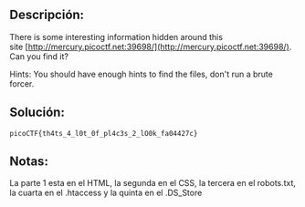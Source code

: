 ## Descripción:
There is some interesting information hidden around this site [http://mercury.picoctf.net:39698/](http://mercury.picoctf.net:39698/). Can you find it?

Hints:
You should have enough hints to find the files, don't run a brute forcer.

## Solución:
```
picoCTF{th4ts_4_l0t_0f_pl4c3s_2_lO0k_fa04427c}
```
## Notas:
La parte 1 esta en el HTML, la segunda en el CSS, la tercera en el robots.txt, la cuarta en el .htaccess y la quinta en el .DS_Store
